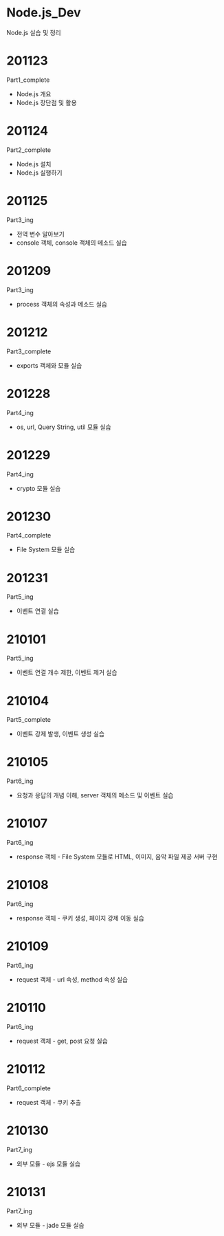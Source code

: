 # Node.js_Dev
Node.js 실습 및 정리


# 201123
Part1_complete
* Node.js 개요
* Node.js 장단점 및 활용

# 201124
Part2_complete
* Node.js 설치
* Node.js 실행하기

# 201125
Part3_ing
* 전역 변수 알아보기
* console 객체, console 객체의 메소드 실습

# 201209
Part3_ing
* process 객체의 속성과 메소드 실습

# 201212
Part3_complete
* exports 객체와 모듈 실습

# 201228
Part4_ing
* os, url, Query String, util 모듈 실습

# 201229
Part4_ing
* crypto 모듈 실습

# 201230
Part4_complete
* File System 모듈 실습

# 201231
Part5_ing
* 이벤트 연결 실습

# 210101
Part5_ing
* 이벤트 연결 개수 제한, 이벤트 제거 실습

# 210104
Part5_complete
* 이벤트 강제 발생, 이벤트 생성 실습

# 210105
Part6_ing
* 요청과 응답의 개념 이해, server 객체의 메소드 및 이벤트 실습

# 210107
Part6_ing
* response 객체 - File System 모듈로 HTML, 이미지, 음악 파일 제공 서버 구현

# 210108
Part6_ing
* response 객체 - 쿠키 생성, 페이지 강제 이동 실습

# 210109
Part6_ing
* request 객체 - url 속성, method 속성 실습

# 210110
Part6_ing
* request 객체 - get, post 요청 실습

# 210112
Part6_complete
* request 객체 -  쿠키 추출

# 210130
Part7_ing
* 외부 모듈 - ejs 모듈 실습

# 210131
Part7_ing
* 외부 모듈 - jade 모듈 실습